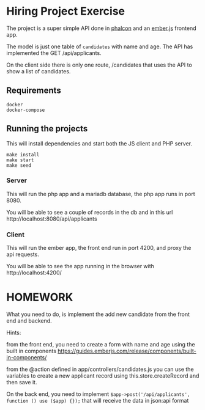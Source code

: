 Hiring Project Exercise
=======================

The project is a super simple API done in [phalcon](https://phalcon.io/en-us)
and an [ember.js](https://emberjs.com/) frontend app.

The model is just one table of `candidates` with name and age.
The API has implemented the GET /api/applicants.

On the client side there is only one route, /candidates
that uses the API to show a list of candidates.

## Requirements
```
docker
docker-compose
```
## Running the projects

This will install dependencies and start both the JS client and PHP server.
```
make install
make start
make seed
```

### Server

This will run the php app and a mariadb database, the php app runs in port 8080.

You will be able to see a couple of records in the db and in this url http://localhost:8080/api/applicants

### Client

This will run the ember app, the front end run in port 4200, and proxy the api requests.

You will be able to see the app running in the browser with http://localhost:4200/

# HOMEWORK

What you need to do, is implement the add new candidate from the front end and backend.

Hints:

from the front end, you need to create a form with name and age using the built in components
https://guides.emberjs.com/release/components/built-in-components/

from the @action defined in app/controllers/candidates.js you can use the variables to create
a new applicant record using this.store.createRecord and then save it.

On the back end, you need to implement `$app->post('/api/applicants', function () use ($app) {});` that will receive the data
in json:api format 
